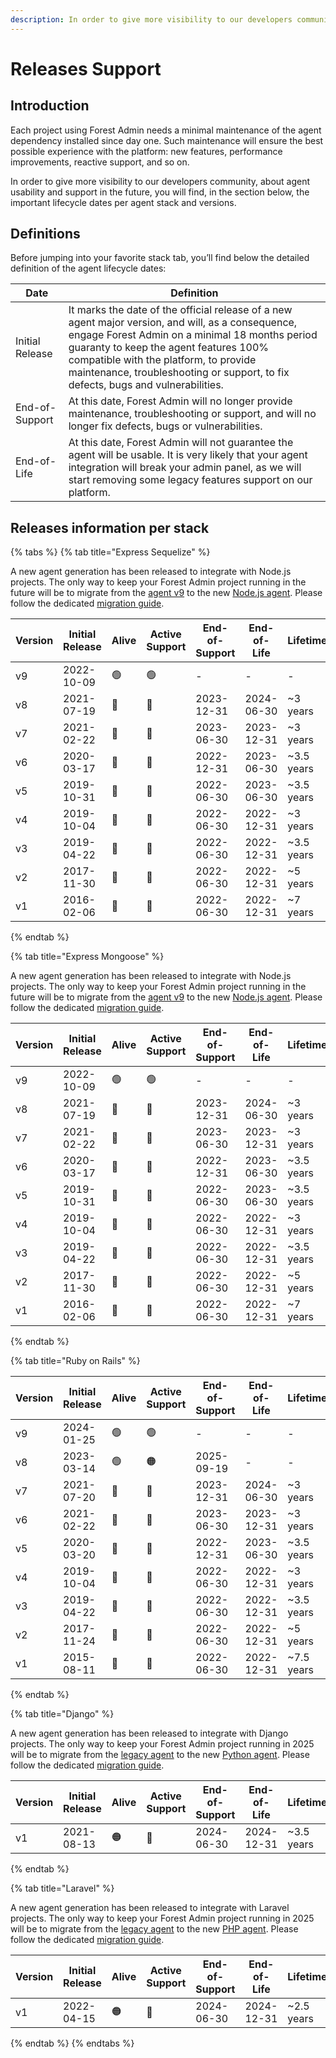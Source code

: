 ```yaml
---
description: In order to give more visibility to our developers community, about agent usability and support in the future, you will find, in this page, the important lifecycle dates per agent stack and versions.
---
```


# Releases Support

## Introduction

Each project using Forest Admin needs a minimal maintenance of the agent dependency installed since day one.
Such maintenance will ensure the best possible experience with the platform: new features, performance improvements, reactive support, and so on.

In order to give more visibility to our developers community, about agent usability and support in the future, you will find, in the section below, the important lifecycle dates per agent stack and versions.

## Definitions

Before jumping into your favorite stack tab, you’ll find below the detailed definition of the agent lifecycle dates:

| Date            | Definition                                                                                                                                                                                                                                                                                                                 |
| --------------- | -------------------------------------------------------------------------------------------------------------------------------------------------------------------------------------------------------------------------------------------------------------------------------------------------------------------------- |
| Initial Release | It marks the date of the official release of a new agent major version, and will, as a consequence, engage Forest Admin on a minimal 18 months period guaranty to keep the agent features 100% compatible with the platform, to provide maintenance, troubleshooting or support, to fix defects, bugs and vulnerabilities. |
| End-of-Support  | At this date, Forest Admin will no longer provide maintenance, troubleshooting or support, and will no longer fix defects, bugs or vulnerabilities.                                                                                                                                                                        |
| End-of-Life     | At this date, Forest Admin will not guarantee the agent will be usable. It is very likely that your agent integration will break your admin panel, as we will start removing some legacy features support on our platform.                                                                                                 |

## Releases information per stack

{% tabs %}
{% tab title="Express Sequelize" %}

A new agent generation has been released to integrate with Node.js projects.
The only way to keep your Forest Admin project running in the future will be to migrate from the [agent v9](https://github.com/ForestAdmin/forest-express-sequelize) to the new [Node.js agent](https://github.com/ForestAdmin/agent-nodejs).
Please follow the dedicated [migration guide](https://docs.forestadmin.com/developer-guide-agents-nodejs/getting-started/migrating).

| Version | Initial Release | Alive | Active Support | End-of-Support | End-of-Life | Lifetime   |
| ------- | --------------- | ----- | -------------- | -------------- | ----------- | ---------- |
| v9      | 2022-10-09      | 🟢    | 🟢             | -              | -           | -          |
| v8      | 2021-07-19      | 🔴    | 🔴             | 2023-12-31     | 2024-06-30  | ~3 years   |
| v7      | 2021-02-22      | 🔴    | 🔴             | 2023-06-30     | 2023-12-31  | ~3 years   |
| v6      | 2020-03-17      | 🔴    | 🔴             | 2022-12-31     | 2023-06-30  | ~3.5 years |
| v5      | 2019-10-31      | 🔴    | 🔴             | 2022-06-30     | 2023-06-30  | ~3.5 years |
| v4      | 2019-10-04      | 🔴    | 🔴             | 2022-06-30     | 2022-12-31  | ~3 years   |
| v3      | 2019-04-22      | 🔴    | 🔴             | 2022-06-30     | 2022-12-31  | ~3.5 years |
| v2      | 2017-11-30      | 🔴    | 🔴             | 2022-06-30     | 2022-12-31  | ~5 years   |
| v1      | 2016-02-06      | 🔴    | 🔴             | 2022-06-30     | 2022-12-31  | ~7 years   |

{% endtab %}

{% tab title="Express Mongoose" %}

A new agent generation has been released to integrate with Node.js projects.
The only way to keep your Forest Admin project running in the future will be to migrate from the [agent v9](https://github.com/ForestAdmin/forest-express-mongoose) to the new [Node.js agent](https://github.com/ForestAdmin/agent-nodejs).
Please follow the dedicated [migration guide](https://docs.forestadmin.com/developer-guide-agents-nodejs/getting-started/migrating).

| Version | Initial Release | Alive | Active Support | End-of-Support | End-of-Life | Lifetime   |
| ------- | --------------- | ----- | -------------- | -------------- | ----------- | ---------- |
| v9      | 2022-10-09      | 🟢    | 🟢             | -              | -           | -          |
| v8      | 2021-07-19      | 🔴    | 🔴             | 2023-12-31     | 2024-06-30  | ~3 years   |
| v7      | 2021-02-22      | 🔴    | 🔴             | 2023-06-30     | 2023-12-31  | ~3 years   |
| v6      | 2020-03-17      | 🔴    | 🔴             | 2022-12-31     | 2023-06-30  | ~3.5 years |
| v5      | 2019-10-31      | 🔴    | 🔴             | 2022-06-30     | 2023-06-30  | ~3.5 years |
| v4      | 2019-10-04      | 🔴    | 🔴             | 2022-06-30     | 2022-12-31  | ~3 years   |
| v3      | 2019-04-22      | 🔴    | 🔴             | 2022-06-30     | 2022-12-31  | ~3.5 years |
| v2      | 2017-11-30      | 🔴    | 🔴             | 2022-06-30     | 2022-12-31  | ~5 years   |
| v1      | 2016-02-06      | 🔴    | 🔴             | 2022-06-30     | 2022-12-31  | ~7 years   |

{% endtab %}

{% tab title="Ruby on Rails" %}

| Version | Initial Release | Alive | Active Support | End-of-Support | End-of-Life | Lifetime   |
| ------- | --------------- | ----- | -------------- |----------------| ----------- | ---------- |
| v9      | 2024-01-25      | 🟢    | 🟢             | -              | -           | -          |
| v8      | 2023-03-14      | 🟢    | 🟠             | 2025-09-19     | -           | -          |
| v7      | 2021-07-20      | 🔴    | 🔴             | 2023-12-31     | 2024-06-30  | ~3 years   |
| v6      | 2021-02-22      | 🔴    | 🔴             | 2023-06-30     | 2023-12-31  | ~3 years   |
| v5      | 2020-03-20      | 🔴    | 🔴             | 2022-12-31     | 2023-06-30  | ~3.5 years |
| v4      | 2019-10-04      | 🔴    | 🔴             | 2022-06-30     | 2022-12-31  | ~3 years   |
| v3      | 2019-04-22      | 🔴    | 🔴             | 2022-06-30     | 2022-12-31  | ~3.5 years |
| v2      | 2017-11-24      | 🔴    | 🔴             | 2022-06-30     | 2022-12-31  | ~5 years   |
| v1      | 2015-08-11      | 🔴    | 🔴             | 2022-06-30     | 2022-12-31  | ~7.5 years |

{% endtab %}

{% tab title="Django" %}

A new agent generation has been released to integrate with Django projects.
The only way to keep your Forest Admin project running in 2025 will be to migrate from the [legacy agent](https://github.com/ForestAdmin/django-forestadmin) to the new [Python agent](https://github.com/ForestAdmin/agent-python).
Please follow the dedicated [migration guide](https://docs.forestadmin.com/developer-guide-agents-python/getting-started/migrating).

| Version | Initial Release | Alive | Active Support | End-of-Support | End-of-Life | Lifetime   |
| ------- | --------------- | ----- | -------------- | -------------- | ----------- | ---------- |
| v1      | 2021-08-13      | 🟠    | 🔴             | 2024-06-30     | 2024-12-31  | ~3.5 years |

{% endtab %}

{% tab title="Laravel" %}

A new agent generation has been released to integrate with Laravel projects.
The only way to keep your Forest Admin project running in 2025 will be to migrate from the [legacy agent](https://github.com/ForestAdmin/laravel-forestadmin) to the new [PHP agent](https://github.com/ForestAdmin/agent-php).
Please follow the dedicated [migration guide](https://docs.forestadmin.com/developer-guide-agents-php/getting-started/migrating).

| Version | Initial Release | Alive | Active Support | End-of-Support | End-of-Life | Lifetime   |
| ------- | --------------- | ----- | -------------- | -------------- | ----------- | ---------- |
| v1      | 2022-04-15      | 🟠    | 🔴             | 2024-06-30     | 2024-12-31  | ~2.5 years |

{% endtab %}
{% endtabs %}
